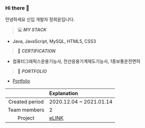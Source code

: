 ### Hi there 👋

안녕하세요 신입 개발자 정희윤입니다.


> 💻 __*MY STACK*__   
+ Java, JavaScript, MySQL, HTML5, CSS3                                                                                                                               
> 🎫 __*CERTIFICATION*__  
+ 컴퓨터그래픽스운용기능사, 전산응용기계제도기능사, 1종보통운전면허
> 🍕 __*PORTFOLIO*__  
+ [Portfolio](http://heeyun9418.github.io)

|     |Explanation|
|:---:|:---|
|Created period|2020.12.04 ~ 2021.01.14|
|Team members|2|
|Project|[eLINK](http://embed.co.kr/eLINK)|

<!--
**heeyun9418/heeyun9418** is a ✨ _special_ ✨ repository because its `README.md` (this file) appears on your GitHub profile.

Here are some ideas to get you started:

- 🔭 I’m currently working on ...
- 🌱 I’m currently learning ...
- 👯 I’m looking to collaborate on ...
- 🤔 I’m looking for help with ...
- 💬 Ask me about ...
- 📫 How to reach me: ...
- 😄 Pronouns: ...
- ⚡ Fun fact: ...
-->
